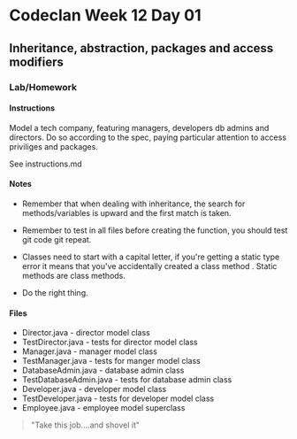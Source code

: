 # Codeclan Week 12 Day 01
## Inheritance, abstraction, packages and access modifiers
### Lab/Homework

#### Instructions
Model a tech company, featuring managers, developers db admins and directors.
Do so according to the spec, paying particular attention to access priviliges and packages.

See instructions.md

#### Notes

* Remember that when dealing with inheritance, the search for methods/variables is upward and the first match is taken.

* Remember to test in all files before creating the function, you should test git code git repeat.

* Classes need to start with a capital letter, if you're getting a static type error it means that you've accidentally created a class method . Static methods are class methods.

* Do the right thing.

#### Files
* Director.java - director model class
* TestDirector.java - tests for director model class
* Manager.java - manager model class    
* TestManager.java -  tests for manger model class
* DatabaseAdmin.java -  database admin class
* TestDatabaseAdmin.java - tests for database admin class
* Developer.java -  developer model class
* TestDeveloper.java - tests for developer model class
* Employee.java - employee model superclass

> "Take this job....and shovel it"
